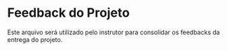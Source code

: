 # Feedback do Projeto

Este arquivo será utilizado pelo instrutor para consolidar os feedbacks da entrega do projeto.

